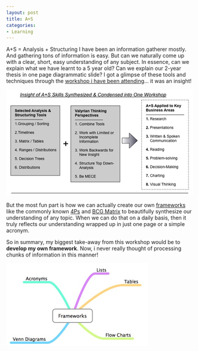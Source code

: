 ```yaml
---
layout: post
title: A+S
categories:
- Learning
---
```



A+S = Analysis + Structuring I have been an information gatherer mostly. And gathering tons of information is easy. But can we naturally come up with a clear, short, easy understanding of any subject. In essence, can we explain what we have learnt to a 5 year old? Can we explain our 2-year thesis in one page diagrammatic slide? I got a glimpse of these tools and techniques through the [workshop i have been attending](http://web.mac.com/danonthe/A+S/Introduction.html)... it was an insight!

![](/img/as-workshop.jpg)

But the most fun part is how we can actually create our own [frameworks](http://www.valuebasedmanagement.net/) like the commonly known [4Ps](http://www.valuebasedmanagement.net/methods_marketing_mix.html) and [BCG Matrix](http://www.valuebasedmanagement.net/methods_bcgmatrix.html) to beautifully synthesize our understanding of any topic. When we can do that on a daily basis, then it truly reflects our understanding wrapped up in just one page or a simple acronym.

So in summary, my biggest take-away from this workshop would be to **develop my own framework**. Now, i never really thought of processing chunks of information in this manner!

![](/img/framework.jpg)
